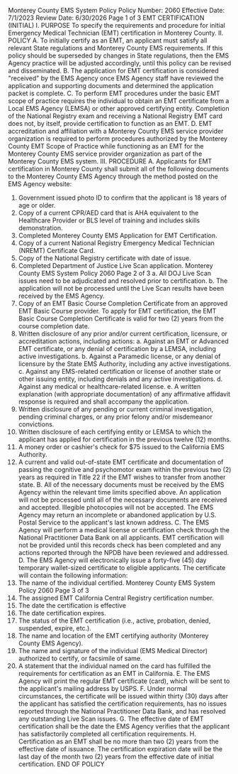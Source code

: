 Monterey County EMS System Policy
Policy Number: 2060
Effective Date: 7/1/2023
Review Date: 6/30/2026
Page 1 of 3
EMT CERTIFICATION (INITIAL)
I. PURPOSE
To specify the requirements and procedure for initial Emergency Medical Technician (EMT)
certification in Monterey County.
II. POLICY
A. To initially certify as an EMT, an applicant must satisfy all relevant State regulations and
Monterey County EMS requirements. If this policy should be superseded by changes in
State regulations, then the EMS Agency practice will be adjusted accordingly, until this
policy can be revised and disseminated.
B. The application for EMT certification is considered "received" by the EMS Agency once
EMS Agency staff have reviewed the application and supporting documents and
determined the application packet is complete.
C. To perform EMT procedures under the basic EMT scope of practice requires the
individual to obtain an EMT certificate from a Local EMS Agency (LEMSA) or other
approved certifying entity. Completion of the National Registry exam and receiving a
National Registry EMT card does not, by itself, provide certification to function as an
EMT.
D. EMT accreditation and affiliation with a Monterey County EMS service provider
organization is required to perform procedures authorized by the Monterey County EMT
Scope of Practice while functioning as an EMT for the Monterey County EMS service
provider organization as part of the Monterey County EMS system.
III. PROCEDURE
A. Applicants for EMT certification in Monterey County shall submit all of the following
documents to the Monterey County EMS Agency through the method posted on the EMS
Agency website:
1. Government issued photo ID to confirm that the applicant is 18 years of age or
older.
2. Copy of a current CPR/AED card that is AHA equivalent to the Healthcare
Provider or BLS level of training and includes skills demonstration.
3. Completed Monterey County EMS Application for EMT Certification.
4. Copy of a current National Registry Emergency Medical Technician (NREMT)
Certificate Card.
5. Copy of the National Registry certificate with date of issue.
6. Completed Department of Justice Live Scan application.
Monterey County EMS System Policy 2060
Page 2 of 3
a. All DOJ Live Scan issues need to be adjudicated and resolved prior to
certification.
b. The application will not be processed until the Live Scan results have been
received by the EMS Agency.
7. Copy of an EMT Basic Course Completion Certificate from an approved EMT
Basic Course provider. To apply for EMT certification, the EMT Basic Course
Completion Certificate is valid for two (2) years from the course completion date.
8. Written disclosure of any prior and/or current certification, licensure, or
accreditation actions, including actions:
a. Against an EMT or Advanced EMT certificate, or any denial of
certification by a LEMSA, including active investigations.
b. Against a Paramedic license, or any denial of licensure by the State EMS
Authority, including any active investigations.
c. Against any EMS-related certification or license of another state or other
issuing entity, including denials and any active investigations.
d. Against any medical or healthcare-related license.
e. A written explanation (with appropriate documentation) of any
affirmative affidavit response is required and shall accompany the
application.
9. Written disclosure of any pending or current criminal investigation, pending
criminal charges, or any prior felony and/or misdemeanor convictions.
10. Written disclosure of each certifying entity or LEMSA to which the applicant has
applied for certification in the previous twelve (12) months.
11. A money order or cashier's check for $75 issued to the California EMS Authority.
12. A current and valid out-of-state EMT certificate and documentation of passing the
cognitive and psychomotor exam within the previous two (2) years as required in
Title 22 if the EMT wishes to transfer from another state.
B. All of the necessary documents must be received by the EMS Agency within the relevant
time limits specified above. An application will not be processed until all of the
necessary documents are received and accepted. Illegible photocopies will not be
accepted. The EMS Agency may return an incomplete or abandoned application by U.S.
Postal Service to the applicant's last known address.
C. The EMS Agency will perform a medical license or certification check through the
National Practitioner Data Bank on all applicants. EMT certification will not be provided
until this records check has been completed and any actions reported through the NPDB
have been reviewed and addressed.
D. The EMS Agency will electronically issue a forty-five (45) day temporary wallet-sized
certificate to eligible applicants. The certificate will contain the following information:
1. The name of the individual certified.
Monterey County EMS System Policy 2060
Page 3 of 3
2. The assigned EMT California Central Registry certification number.
3. The date the certification is effective
4. The date certification expires.
5. The status of the EMT certification (i.e., active, probation, denied, suspended,
expire, etc.).
6. The name and location of the EMT certifying authority (Monterey County EMS
Agency).
7. The name and signature of the individual (EMS Medical Director) authorized to
certify, or facsimile of same.
8. A statement that the individual named on the card has fulfilled the requirements
for certification as an EMT in California.
E. The EMS Agency will print the regular EMT certificate (card), which will be sent to the
applicant's mailing address by USPS.
F. Under normal circumstances, the certificate will be issued within thirty (30) days after the
applicant has satisfied the certification requirements, has no issues reported through the
National Practitioner Data Bank, and has resolved any outstanding Live Scan issues.
G. The effective date of EMT certification shall be the date the EMS Agency verifies that
the applicant has satisfactorily completed all certification requirements.
H. Certification as an EMT shall be no more than two (2) years from the effective date of
issuance. The certification expiration date will be the last day of the month two (2) years
from the effective date of initial certification.
END OF POLICY

